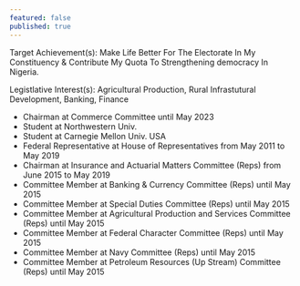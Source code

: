 ```yaml
---
featured: false
published: true
---
```

Target Achievement(s): Make Life Better For The Electorate In My Constituency & Contribute
My Quota To Strengthening democracy In Nigeria.

Legistlative Interest(s): Agricultural Production, Rural Infrastutural Development, Banking, Finance

* Chairman at Commerce Committee until May 2023
* Student at Northwestern Univ.
* Student at Carnegie Mellon Univ. USA
* Federal Representative at House of Representatives from May 2011 to May 2019
* Chairman at Insurance and Actuarial Matters Committee (Reps) from June 2015 to May 2019
* Committee Member at Banking & Currency Committee (Reps) until May 2015
* Committee Member at Special Duties Committee (Reps) until May 2015
* Committee Member at Agricultural Production and Services Committee (Reps) until May 2015
* Committee Member at Federal Character Committee (Reps) until May 2015
* Committee Member at Navy Committee (Reps) until May 2015
* Committee Member at Petroleum Resources (Up Stream) Committee (Reps) until May 2015
